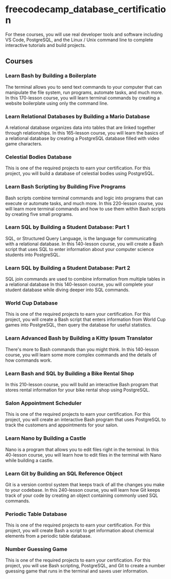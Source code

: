 # freecodecamp_database_certification
For these courses, you will use real developer tools and software including VS Code, PostgreSQL, and the Linux / Unix command line to complete interactive tutorials and build projects.

## Courses

### Learn Bash by Building a Boilerplate
The terminal allows you to send text commands to your computer that can manipulate the file system, run programs, automate tasks, and much more.
In this 170-lesson course, you will learn terminal commands by creating a website boilerplate using only the command line.

### Learn Relational Databases by Building a Mario Database
A relational database organizes data into tables that are linked together through relationships.
In this 165-lesson course, you will learn the basics of a relational database by creating a PostgreSQL database filled with video game characters.

### Celestial Bodies Database
This is one of the required projects to earn your certification.
For this project, you will build a database of celestial bodies using PostgreSQL.

### Learn Bash Scripting by Building Five Programs
Bash scripts combine terminal commands and logic into programs that can execute or automate tasks, and much more.
In this 220-lesson course, you will learn more terminal commands and how to use them within Bash scripts by creating five small programs.

### Learn SQL by Building a Student Database: Part 1
SQL, or Structured Query Language, is the language for communicating with a relational database.
In this 140-lesson course, you will create a Bash script that uses SQL to enter information about your computer science students into PostgreSQL.

### Learn SQL by Building a Student Database: Part 2
SQL join commands are used to combine information from multiple tables in a relational database
In this 140-lesson course, you will complete your student database while diving deeper into SQL commands.

### World Cup Database
This is one of the required projects to earn your certification.
For this project, you will create a Bash script that enters information from World Cup games into PostgreSQL, then query the database for useful statistics.

### Learn Advanced Bash by Building a Kitty Ipsum Translator
There's more to Bash commands than you might think.
In this 140-lesson course, you will learn some more complex commands and the details of how commands work.

### Learn Bash and SQL by Building a Bike Rental Shop
In this 210-lesson course, you will build an interactive Bash program that stores rental information for your bike rental shop using PostgreSQL.

### Salon Appointment Scheduler
This is one of the required projects to earn your certification.
For this project, you will create an interactive Bash program that uses PostgreSQL to track the customers and appointments for your salon.

### Learn Nano by Building a Castle
Nano is a program that allows you to edit files right in the terminal.
In this 40-lesson course, you will learn how to edit files in the terminal with Nano while building a castle.

### Learn Git by Building an SQL Reference Object
Git is a version control system that keeps track of all the changes you make to your codebase.
In this 240-lesson course, you will learn how Git keeps track of your code by creating an object containing commonly used SQL commands.

### Periodic Table Database
This is one of the required projects to earn your certification.
For this project, you will create Bash a script to get information about chemical elements from a periodic table database.

### Number Guessing Game
This is one of the required projects to earn your certification.
For this project, you will use Bash scripting, PostgreSQL, and Git to create a number guessing game that runs in the terminal and saves user information.

